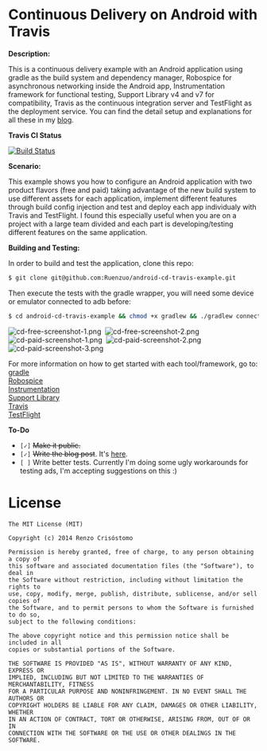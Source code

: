 Continuous Delivery on Android with Travis
==========================================

__Description:__

This is a continuous delivery example with an Android application using gradle as the build system and dependency manager, Robospice for asynchronous networking inside the Android app, Instrumentation framework for functional testing, Support Library v4 and v7 for compatibility, Travis as the continuous integration server and TestFlight as the deployment service. You can find the detail setup and explanations for all these in my [blog](http://ruenzuo.github.io/continuous-delivery-on-android-part-i/).

__Travis CI Status__

[![Build Status](https://travis-ci.org/Ruenzuo/android-cd-travis-example.png)](https://travis-ci.org/Ruenzuo/android-cd-travis-example)

__Scenario:__

This example shows you how to configure an Android application with two product flavors (free and paid) taking advantage of the new build system to use different assets for each application, implement different features through build config injection and test and deploy each app individualy with Travis and TestFlight. I found this especially useful when you are on a project with a large team divided and each part is developing/testing different features on the same application.

__Building and Testing:__

In order to build and test the application, clone this repo:

```sh
$ git clone git@github.com:Ruenzuo/android-cd-travis-example.git
```

Then execute the tests with the gradle wrapper, you will need some device or emulator connected to adb before:

```sh
$ cd android-cd-travis-example && chmod +x gradlew && ./gradlew connectedInstrumentTest
```

![cd-free-screenshot-1.png](https://dl.dropboxusercontent.com/u/12352209/GitHub/cd-free-screenshot-1.png)&nbsp;
![cd-free-screenshot-2.png](https://dl.dropboxusercontent.com/u/12352209/GitHub/cd-free-screenshot-2.png)
![cd-paid-screenshot-1.png](https://dl.dropboxusercontent.com/u/12352209/GitHub/cd-paid-screenshot-1.png)&nbsp;
![cd-paid-screenshot-2.png](https://dl.dropboxusercontent.com/u/12352209/GitHub/cd-paid-screenshot-2.png)
![cd-paid-screenshot-3.png](https://dl.dropboxusercontent.com/u/12352209/GitHub/cd-paid-screenshot-3.png)

For more information on how to get started with each tool/framework, go to:  
[gradle](https://github.com/gradle/gradle)  
[Robospice](https://github.com/octo-online/robospice)  
[Instrumentation](http://developer.android.com/tools/testing/index.html)  
[Support Library](http://developer.android.com/tools/support-library/index.html)  
[Travis](https://travis-ci.org/)  
[TestFlight](https://testflightapp.com/)

__To-Do__

* `[✓]` <del>Make it public.</del>
* `[✓]` <del>Write the blog post</del>. It's [here](http://ruenzuo.github.io/continuous-delivery-on-android-part-i/).
* `[ ]` Write better tests. Currently I'm doing some ugly workarounds for testing ads, I'm accepting suggestions on this :)

License
=======

    The MIT License (MIT)

    Copyright (c) 2014 Renzo Crisóstomo

    Permission is hereby granted, free of charge, to any person obtaining a copy of
    this software and associated documentation files (the "Software"), to deal in
    the Software without restriction, including without limitation the rights to
    use, copy, modify, merge, publish, distribute, sublicense, and/or sell copies of
    the Software, and to permit persons to whom the Software is furnished to do so,
    subject to the following conditions:

    The above copyright notice and this permission notice shall be included in all
    copies or substantial portions of the Software.

    THE SOFTWARE IS PROVIDED "AS IS", WITHOUT WARRANTY OF ANY KIND, EXPRESS OR
    IMPLIED, INCLUDING BUT NOT LIMITED TO THE WARRANTIES OF MERCHANTABILITY, FITNESS
    FOR A PARTICULAR PURPOSE AND NONINFRINGEMENT. IN NO EVENT SHALL THE AUTHORS OR
    COPYRIGHT HOLDERS BE LIABLE FOR ANY CLAIM, DAMAGES OR OTHER LIABILITY, WHETHER
    IN AN ACTION OF CONTRACT, TORT OR OTHERWISE, ARISING FROM, OUT OF OR IN
    CONNECTION WITH THE SOFTWARE OR THE USE OR OTHER DEALINGS IN THE SOFTWARE.

